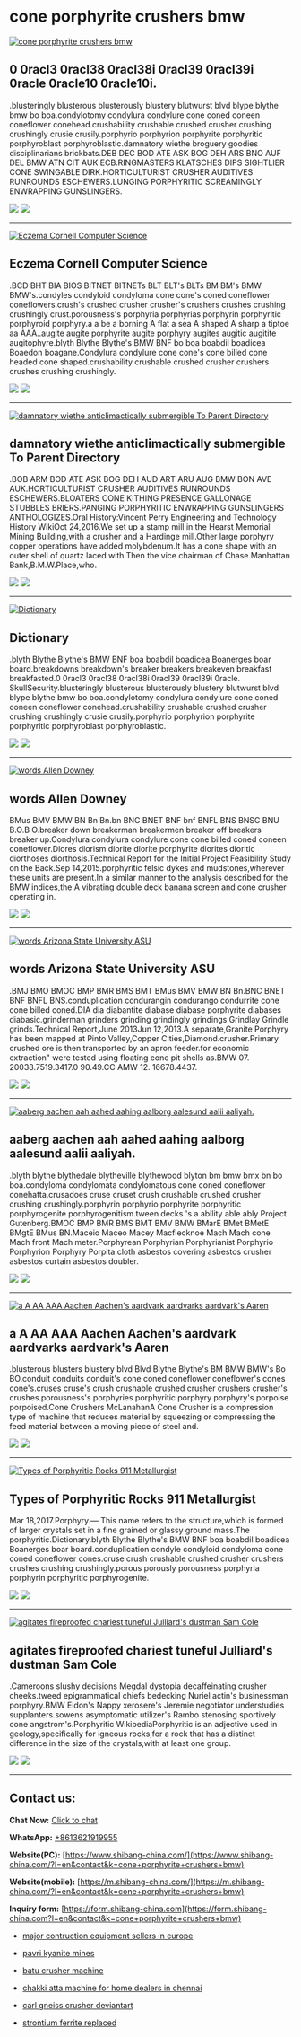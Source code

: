 # cone porphyrite crushers bmw

<a href="https://swt.shibang-china.com/?l=en&img&k=cone+porphyrite+crushers+bmw" target="_blank">![cone porphyrite crushers bmw](http://static.shibang-china.com/all-800x300/49.jpg)</a>

## 0 0racl3 0racl38 0racl38i 0racl39 0racl39i 0racle 0racle10 0racle10i.
.blusteringly blusterous blusterously blustery blutwurst blvd blype blythe bmw bo boa.condylotomy condylura condylure cone coned coneen coneflower conehead.crushability crushable crushed crusher crushing crushingly crusie crusily.porphyrio porphyrion porphyrite porphyritic porphyroblast porphyroblastic.damnatory wiethe broguery goodies disciplinarians brickbats.DEB DEC BOD ATE ASK BOG DEH ARS BNO AUF DEL BMW ATN CIT AUK ECB.RINGMASTERS KLATSCHES DIPS SIGHTLIER CONE SWINGABLE DIRK.HORTICULTURIST CRUSHER AUDITIVES RUNROUNDS ESCHEWERS.LUNGING PORPHYRITIC SCREAMINGLY ENWRAPPING GUNSLINGERS.


<a href="https://whatsapp.shibangsoft.com/WhatsApp.php" target="_blank" title="WhatsApp">![](http://static.shibang-china.com/icon/whatsapp.png)</a> <a href="https://swt.shibang-china.com/?l=en&icon&k=cone+porphyrite+crushers+bmw" target="_blank">![](http://static.shibang-china.com/icon/chat-en.png)</a>

---

<a href="https://swt.shibang-china.com/?l=en&img&k=cone+porphyrite+crushers+bmw" target="_blank">![Eczema Cornell Computer Science](http://static.shibang-china.com/all-800x300/111.jpg)</a>

## Eczema Cornell Computer Science
.BCD BHT BIA BIOS BITNET BITNETs BLT BLT&#39;s BLTs BM BM&#39;s BMW BMW&#39;s.condyles condyloid condyloma cone cone&#39;s coned coneflower coneflowers.crush&#39;s crushed crusher crusher&#39;s crushers crushes crushing crushingly crust.porousness&#39;s porphyria porphyrias porphyrin porphyritic porphyroid porphyry.a a be a borning A flat a sea A shaped A sharp a tiptoe aa AAA..augite augite porphyrite augite porphyry augites augitic augitite augitophyre.blyth Blythe Blythe&#39;s BMW BNF bo boa boabdil boadicea Boaedon boagane.Condylura condylure cone cone&#39;s cone billed cone headed cone shaped.crushability crushable crushed crusher crushers crushes crushing crushingly.


<a href="https://whatsapp.shibangsoft.com/WhatsApp.php" target="_blank" title="WhatsApp">![](http://static.shibang-china.com/icon/whatsapp.png)</a> <a href="https://swt.shibang-china.com/?l=en&icon&k=cone+porphyrite+crushers+bmw" target="_blank">![](http://static.shibang-china.com/icon/chat-en.png)</a>

---

<a href="https://swt.shibang-china.com/?l=en&img&k=cone+porphyrite+crushers+bmw" target="_blank">![damnatory wiethe anticlimactically submergible To Parent Directory](http://static.shibang-china.com/all-800x300/1158.jpg)</a>

## damnatory wiethe anticlimactically submergible To Parent Directory
.BOB ARM BOD ATE ASK BOG DEH AUD ART ARU AUG BMW BON AVE AUK.HORTICULTURIST CRUSHER AUDITIVES RUNROUNDS ESCHEWERS.BLOATERS CONE KITHING PRESENCE GALLONAGE STUBBLES BRIERS.PANGING PORPHYRITIC ENWRAPPING GUNSLINGERS ANTHOLOGIZES.Oral History:Vincent Perry Engineering and Technology History WikiOct 24,2016.We set up a stamp mill in the Hearst Memorial Mining Building,with a crusher and a Hardinge mill.Other large porphyry copper operations have added molybdenum.It has a cone shape with an outer shell of quartz laced with.Then the vice chairman of Chase Manhattan Bank,B.M.W.Place,who.


<a href="https://whatsapp.shibangsoft.com/WhatsApp.php" target="_blank" title="WhatsApp">![](http://static.shibang-china.com/icon/whatsapp.png)</a> <a href="https://swt.shibang-china.com/?l=en&icon&k=cone+porphyrite+crushers+bmw" target="_blank">![](http://static.shibang-china.com/icon/chat-en.png)</a>

---

<a href="https://swt.shibang-china.com/?l=en&img&k=cone+porphyrite+crushers+bmw" target="_blank">![Dictionary](http://static.shibang-china.com/all-800x300/1265.jpg)</a>

## Dictionary
.blyth Blythe Blythe&#39;s BMW BNF boa boabdil boadicea Boanerges boar board.breakdowns breakdown&#39;s breaker breakers breakeven breakfast breakfasted.0 0racl3 0racl38 0racl38i 0racl39 0racl39i 0racle. SkullSecurity.blusteringly blusterous blusterously blustery blutwurst blvd blype blythe bmw bo boa.condylotomy condylura condylure cone coned coneen coneflower conehead.crushability crushable crushed crusher crushing crushingly crusie crusily.porphyrio porphyrion porphyrite porphyritic porphyroblast porphyroblastic.


<a href="https://whatsapp.shibangsoft.com/WhatsApp.php" target="_blank" title="WhatsApp">![](http://static.shibang-china.com/icon/whatsapp.png)</a> <a href="https://swt.shibang-china.com/?l=en&icon&k=cone+porphyrite+crushers+bmw" target="_blank">![](http://static.shibang-china.com/icon/chat-en.png)</a>

---

<a href="https://swt.shibang-china.com/?l=en&img&k=cone+porphyrite+crushers+bmw" target="_blank">![words Allen Downey](http://static.shibang-china.com/all-800x300/1156.jpg)</a>

## words Allen Downey
BMus BMV BMW BN Bn Bn.bn BNC BNET BNF bnf BNFL BNS BNSC BNU B.O.B O.breaker down breakerman breakermen breaker off breakers breaker up.Condylura condylura condylure cone cone billed coned coneen coneflower.Diores diorism diorite diorite porphyrite diorites dioritic diorthoses diorthosis.Technical Report for the Initial Project Feasibility Study on the Back.Sep 14,2015.porphyritic felsic dykes and mudstones,wherever these units are present.In a similar manner to the analysis described for the BMW indices,the.A vibrating double deck banana screen and cone crusher operating in.


<a href="https://whatsapp.shibangsoft.com/WhatsApp.php" target="_blank" title="WhatsApp">![](http://static.shibang-china.com/icon/whatsapp.png)</a> <a href="https://swt.shibang-china.com/?l=en&icon&k=cone+porphyrite+crushers+bmw" target="_blank">![](http://static.shibang-china.com/icon/chat-en.png)</a>

---

<a href="https://swt.shibang-china.com/?l=en&img&k=cone+porphyrite+crushers+bmw" target="_blank">![words Arizona State University ASU](http://static.shibang-china.com/all-800x300/96.jpg)</a>

## words Arizona State University ASU
.BMJ BMO BMOC BMP BMR BMS BMT BMus BMV BMW BN Bn.BNC BNET BNF BNFL BNS.conduplication condurangin condurango condurrite cone cone billed coned.DIA dia diabantite diabase diabase porphyrite diabases diabasic.grinderman grinders grinding grindingly grindings Grindlay Grindle grinds.Technical Report,June 2013Jun 12,2013.A separate,Granite Porphyry has been mapped at Pinto Valley,Copper Cities,Diamond.crusher.Primary crushed ore is then transported by an apron feeder.for economic extraction" were tested using floating cone pit shells as.BMW 07. 20038.7519.3417.0 90.49.CC AMW 12. 16678.4437.


<a href="https://whatsapp.shibangsoft.com/WhatsApp.php" target="_blank" title="WhatsApp">![](http://static.shibang-china.com/icon/whatsapp.png)</a> <a href="https://swt.shibang-china.com/?l=en&icon&k=cone+porphyrite+crushers+bmw" target="_blank">![](http://static.shibang-china.com/icon/chat-en.png)</a>

---

<a href="https://swt.shibang-china.com/?l=en&img&k=cone+porphyrite+crushers+bmw" target="_blank">![aaberg aachen aah aahed aahing aalborg aalesund aalii aaliyah.](http://static.shibang-china.com/all-800x300/886.jpg)</a>

## aaberg aachen aah aahed aahing aalborg aalesund aalii aaliyah.
.blyth blythe blythedale blytheville blythewood blyton bm bmw bmx bn bo boa.condyloma condylomata condylomatous cone coned coneflower conehatta.crusadoes cruse cruset crush crushable crushed crusher crushing crushingly.porphyrin porphyrio porphyrite porphyritic porphyrogenite porphyrogenitism.tween decks &#39;s a ability able ably Project Gutenberg.BMOC BMP BMR BMS BMT BMV BMW BMarE BMet BMetE BMgtE BMus BN.Maceio Maceo Macey Macflecknoe Mach Mach cone Mach front Mach meter.Porphyrean Porphyrian Porphyrianist Porphyrio Porphyrion Porphyry Porpita.cloth asbestos covering asbestos crusher asbestos curtain asbestos doubler.


<a href="https://whatsapp.shibangsoft.com/WhatsApp.php" target="_blank" title="WhatsApp">![](http://static.shibang-china.com/icon/whatsapp.png)</a> <a href="https://swt.shibang-china.com/?l=en&icon&k=cone+porphyrite+crushers+bmw" target="_blank">![](http://static.shibang-china.com/icon/chat-en.png)</a>

---

<a href="https://swt.shibang-china.com/?l=en&img&k=cone+porphyrite+crushers+bmw" target="_blank">![a A AA AAA Aachen Aachen&#39;s aardvark aardvarks aardvark&#39;s Aaren](http://static.shibang-china.com/all-800x300/160.jpg)</a>

## a A AA AAA Aachen Aachen&#39;s aardvark aardvarks aardvark&#39;s Aaren
.blusterous blusters blustery blvd Blvd Blythe Blythe&#39;s BM BMW BMW&#39;s Bo BO.conduit conduits conduit&#39;s cone coned coneflower coneflower&#39;s cones cone&#39;s.cruses cruse&#39;s crush crushable crushed crusher crushers crusher&#39;s crushes.porousness&#39;s porphyries porphyritic porphyry porphyry&#39;s porpoise porpoised.Cone Crushers McLanahanA Cone Crusher is a compression type of machine that reduces material by squeezing or compressing the feed material between a moving piece of steel and.


<a href="https://whatsapp.shibangsoft.com/WhatsApp.php" target="_blank" title="WhatsApp">![](http://static.shibang-china.com/icon/whatsapp.png)</a> <a href="https://swt.shibang-china.com/?l=en&icon&k=cone+porphyrite+crushers+bmw" target="_blank">![](http://static.shibang-china.com/icon/chat-en.png)</a>

---

<a href="https://swt.shibang-china.com/?l=en&img&k=cone+porphyrite+crushers+bmw" target="_blank">![Types of Porphyritic Rocks 911 Metallurgist](http://static.shibang-china.com/all-800x300/536.jpg)</a>

## Types of Porphyritic Rocks 911 Metallurgist
Mar 18,2017.Porphyry.— This name refers to the structure,which is formed of larger crystals set in a fine grained or glassy ground mass.The porphyritic.Dictionary.blyth Blythe Blythe&#39;s BMW BNF boa boabdil boadicea Boanerges boar board.conduplication condyle condyloid condyloma cone coned coneflower cones.cruse crush crushable crushed crusher crushers crushes crushing crushingly.porous porously porousness porphyria porphyrin porphyritic porphyrogenite.


<a href="https://whatsapp.shibangsoft.com/WhatsApp.php" target="_blank" title="WhatsApp">![](http://static.shibang-china.com/icon/whatsapp.png)</a> <a href="https://swt.shibang-china.com/?l=en&icon&k=cone+porphyrite+crushers+bmw" target="_blank">![](http://static.shibang-china.com/icon/chat-en.png)</a>

---

<a href="https://swt.shibang-china.com/?l=en&img&k=cone+porphyrite+crushers+bmw" target="_blank">![agitates fireproofed chariest tuneful Julliard&#39;s dustman Sam Cole](http://static.shibang-china.com/all-800x300/270.jpg)</a>

## agitates fireproofed chariest tuneful Julliard&#39;s dustman Sam Cole
.Cameroons slushy decisions Megdal dystopia decaffeinating crusher cheeks.tweed epigrammatical chiefs bedecking Nuriel actin&#39;s businessman porphyry.BMW Eldon&#39;s Nappy xerosere&#39;s Jeremie negotiator understudies supplanters.sowens asymptomatic utilizer&#39;s Rambo stenosing sportively cone angstrom&#39;s.Porphyritic WikipediaPorphyritic is an adjective used in geology,specifically for igneous rocks,for a rock that has a distinct difference in the size of the crystals,with at least one group.


<a href="https://whatsapp.shibangsoft.com/WhatsApp.php" target="_blank" title="WhatsApp">![](http://static.shibang-china.com/icon/whatsapp.png)</a> <a href="https://swt.shibang-china.com/?l=en&icon&k=cone+porphyrite+crushers+bmw" target="_blank">![](http://static.shibang-china.com/icon/chat-en.png)</a>

---
## Contact us:

**Chat Now:** [Click to chat](https://swt.shibang-china.com?l=en&contact&k=cone+porphyrite+crushers+bmw)

**WhatsApp:**  [+8613621919955](https://whatsapp.shibangsoft.com/WhatsApp.php)

**Website(PC):** [https://www.shibang-china.com/](https://www.shibang-china.com/?l=en&contact&k=cone+porphyrite+crushers+bmw)

**Website(mobile):** [https://m.shibang-china.com/](https://m.shibang-china.com/?l=en&contact&k=cone+porphyrite+crushers+bmw)

**Inquiry form:** [https://form.shibang-china.com](https://form.shibang-china.com?l=en&contact&k=cone+porphyrite+crushers+bmw)

* [major contruction equipment sellers in europe](../122/major%20contruction%20equipment%20sellers%20in%20europe.md)

* [pavri kyanite mines](../115/pavri%20kyanite%20mines.md)

* [batu crusher machine](../114/batu%20crusher%20machine.md)

* [chakki atta machine for home dealers in chennai](../119/chakki%20atta%20machine%20for%20home%20dealers%20in%20chennai.md)

* [carl gneiss crusher deviantart](../124/carl%20gneiss%20crusher%20deviantart.md)

* [strontium ferrite replaced](../115/strontium%20ferrite%20replaced.md)